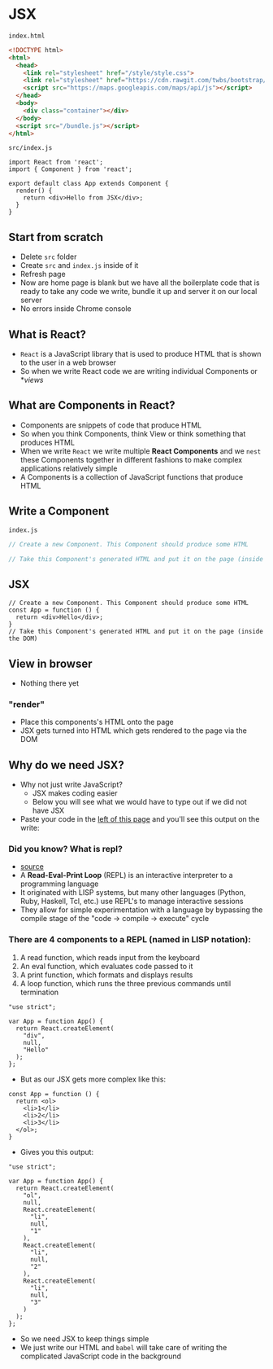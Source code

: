 # JSX
`index.html`

```html
<!DOCTYPE html>
<html>
  <head>
    <link rel="stylesheet" href="/style/style.css">
    <link rel="stylesheet" href="https://cdn.rawgit.com/twbs/bootstrap/48938155eb24b4ccdde09426066869504c6dab3c/dist/css/bootstrap.min.css">
    <script src="https://maps.googleapis.com/maps/api/js"></script>
  </head>
  <body>
    <div class="container"></div>
  </body>
  <script src="/bundle.js"></script>
</html>
```

`src/index.js`

```
import React from 'react';
import { Component } from 'react';

export default class App extends Component {
  render() {
    return <div>Hello from JSX</div>;
  }
}
```

## Start from scratch
* Delete `src` folder
* Create `src` and `index.js` inside of it
* Refresh page
* Now are home page is blank but we have all the boilerplate code that is ready to take any code we write, bundle it up and server it on our local server
* No errors inside Chrome console

## What is React?
* `React` is a JavaScript library that is used to produce HTML that is shown to the user in a web browser
* So when we write React code we are writing individual Components or **views*

## What are Components in React?
* Components are snippets of code that produce HTML
* So when you think Components, think View or think something that produces HTML
* When we write `React` we write multiple **React Components** and we `nest` these Components together in different fashions to make complex applications relatively simple
* A Components is a collection of JavaScript functions that produce HTML

## Write a Component
`index.js`

```js
// Create a new Component. This Component should produce some HTML

// Take this Component's generated HTML and put it on the page (inside the DOM)
```

## JSX
```
// Create a new Component. This Component should produce some HTML
const App = function () {
  return <div>Hello</div>;
}
// Take this Component's generated HTML and put it on the page (inside the DOM)
```

## View in browser
* Nothing there yet

### "render"
* Place this components's HTML onto the page
* JSX gets turned into HTML which gets rendered to the page via the DOM

## Why do we need JSX?
* Why not just write JavaScript?
  - JSX makes coding easier
  - Below you will see what we would have to type out if we did not have JSX
* Paste your code in the [left of this page](https://babeljs.io/repl/#) and you'll see this output on the write:

### Did you know? What is repl?
* [source](https://stackoverflow.com/questions/13603021/what-is-a-repl-in-javascript)
* A **Read-Eval-Print Loop** (REPL) is an interactive interpreter to a programming language
* It originated with LISP systems, but many other languages (Python, Ruby, Haskell, Tcl, etc.) use REPL's to manage interactive sessions
* They allow for simple experimentation with a language by bypassing the compile stage of the "code -> compile -> execute" cycle

### There are 4 components to a REPL (named in LISP notation):
1. A read function, which reads input from the keyboard
2. An eval function, which evaluates code passed to it
3. A print function, which formats and displays results
4. A loop function, which runs the three previous commands until termination

```
"use strict";

var App = function App() {
  return React.createElement(
    "div",
    null,
    "Hello"
  );
};
```

* But as our JSX gets more complex like this:

```
const App = function () {
  return <ol>
    <li>1</li>
    <li>2</li>
    <li>3</li>
  </ol>;
}
```

* Gives you this output:

```
"use strict";

var App = function App() {
  return React.createElement(
    "ol",
    null,
    React.createElement(
      "li",
      null,
      "1"
    ),
    React.createElement(
      "li",
      null,
      "2"
    ),
    React.createElement(
      "li",
      null,
      "3"
    )
  );
};
```

* So we need JSX to keep things simple
* We just write our HTML and `babel` will take care of writing the complicated JavaScript code in the background


